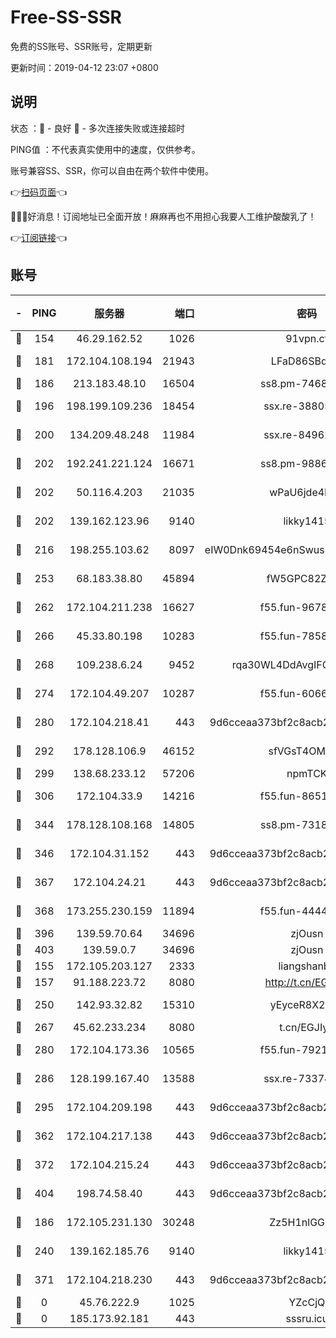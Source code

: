 # Free-SS-SSR

免费的SS账号、SSR账号，定期更新

更新时间：2019-04-12 23:07 +0800

## 说明

状态     ：🙂 - 良好 🙁 - 多次连接失败或连接超时

PING值   ：不代表真实使用中的速度，仅供参考。

账号兼容SS、SSR，你可以自由在两个软件中使用。

👉[扫码页面](https://liesauer.github.io/Free-SS-SSR/)👈

🎉🎉🎉好消息！订阅地址已全面开放！麻麻再也不用担心我要人工维护酸酸乳了！

👉[订阅链接](https://www.liesauer.net/yogurt/subscribe?ACCESS_TOKEN=DAYxR3mMaZAsaqUb)👈

## 账号

|-|PING|服务器|端口|密码|加密方式|区域|
|:----:|:----:|:-----:|-----:|:----:|:----:|:----:|
|🙂|154|46.29.162.52|1026|91vpn.cf|rc4-md5|RU|
|🙂|181|172.104.108.194|21943|LFaD86SBq2lY|aes-256-cfb|JP|
|🙂|186|213.183.48.10|16504|ss8.pm-74689869|rc4-md5|RU|
|🙂|196|198.199.109.236|18454|ssx.re-38805389|aes-256-cfb|US|
|🙂|200|134.209.48.248|11984|ssx.re-84962517|aes-256-cfb|US|
|🙂|202|192.241.221.124|16671|ss8.pm-98861372|aes-256-cfb|US|
|🙂|202|50.116.4.203|21035|wPaU6jde4NZT|aes-256-cfb|US|
|🙂|202|139.162.123.96|9140|likky1415|aes-256-cfb|JP|
|🙂|216|198.255.103.62|8097|eIW0Dnk69454e6nSwuspv9DmS201tQ0D|aes-256-cfb|US|
|🙂|253|68.183.38.80|45894|fW5GPC82Z97G|aes-256-cfb|GB|
|🙂|262|172.104.211.238|16627|f55.fun-96789632|aes-256-cfb|US|
|🙂|266|45.33.80.198|10283|f55.fun-78582823|aes-256-cfb|US|
|🙂|268|109.238.6.24|9452|rqa30WL4DdAvgIFG6Fs3znzTa|aes-256-cfb|FR|
|🙂|274|172.104.49.207|10287|f55.fun-60668643|aes-256-cfb|SG|
|🙂|280|172.104.218.41|443|9d6cceaa373bf2c8acb22e60b6a58be6|aes-256-cfb|US|
|🙂|292|178.128.106.9|46152|sfVGsT4OMxHC|aes-256-cfb|SG|
|🙂|299|138.68.233.12|57206|npmTCK|rc4-md5|US|
|🙂|306|172.104.33.9|14216|f55.fun-86515358|aes-256-cfb|SG|
|🙂|344|178.128.108.168|14805|ss8.pm-73188848|aes-256-cfb|SG|
|🙂|346|172.104.31.152|443|9d6cceaa373bf2c8acb22e60b6a58be6|aes-256-cfb|US|
|🙂|367|172.104.24.21|443|9d6cceaa373bf2c8acb22e60b6a58be6|aes-256-cfb|US|
|🙂|368|173.255.230.159|11894|f55.fun-44441803|aes-256-cfb|US|
|🙂|396|139.59.70.64|34696|zjOusn|chacha20|IN|
|🙂|403|139.59.0.7|34696|zjOusn|chacha20|IN|
|🙂|155|172.105.203.127|2333|liangshanbo|chacha20|JP|
|🙂|157|91.188.223.72|8080|http://t.cn/EGJIyrl|rc4-md5|RU|
|🙂|250|142.93.32.82|15310|yEyceR8X2EVd|aes-256-cfb|GB|
|🙂|267|45.62.233.234|8080|t.cn/EGJIyrl|rc4-md5|CA|
|🙂|280|172.104.173.36|10565|f55.fun-79210636|aes-256-cfb|SG|
|🙂|286|128.199.167.40|13588|ssx.re-73374110|aes-256-cfb|SG|
|🙂|295|172.104.209.198|443|9d6cceaa373bf2c8acb22e60b6a58be6|aes-256-cfb|US|
|🙂|362|172.104.217.138|443|9d6cceaa373bf2c8acb22e60b6a58be6|aes-256-cfb|US|
|🙂|372|172.104.215.24|443|9d6cceaa373bf2c8acb22e60b6a58be6|aes-256-cfb|US|
|🙂|404|198.74.58.40|443|9d6cceaa373bf2c8acb22e60b6a58be6|aes-256-cfb|US|
|🙁|186|172.105.231.130|30248|Zz5H1nlGGKHx|aes-256-cfb|JP|
|🙁|240|139.162.185.76|9140|likky1415|aes-256-cfb|DE|
|🙁|371|172.104.218.230|443|9d6cceaa373bf2c8acb22e60b6a58be6|aes-256-cfb|US|
|🙁|0|45.76.222.9|1025|YZcCjQ|rc4-md5|JP|
|🙁|0|185.173.92.181|443|sssru.icu|rc4-md5|RU|
